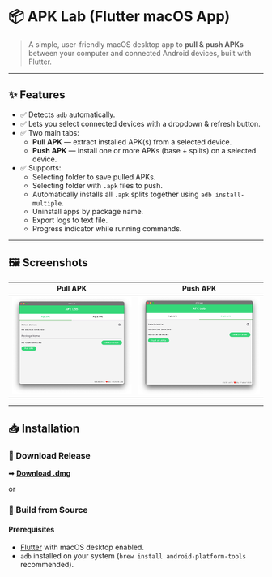 # 📦 APK Lab (Flutter macOS App)

> A simple, user-friendly macOS desktop app to **pull & push APKs** between your computer and connected Android devices, built with Flutter.

---

## ✨ Features

- ✅ Detects `adb` automatically.
- ✅ Lets you select connected devices with a dropdown & refresh button.
- ✅ Two main tabs:
    - **Pull APK** — extract installed APK(s) from a selected device.
    - **Push APK** — install one or more APKs (base + splits) on a selected device.
- ✅ Supports:
    - Selecting folder to save pulled APKs.
    - Selecting folder with `.apk` files to push.
    - Automatically installs all `.apk` splits together using `adb install-multiple`.
    - Uninstall apps by package name.
    - Export logs to text file.
    - Progress indicator while running commands.

---

## 🖼 Screenshots

| Pull APK | Push APK |
|----------|----------|
| ![Pull APK](screenshots/pull_apk.png) | ![Push APK](screenshots/push_apk.png) |

---

## 📥 Installation

### 🔷 Download Release

➡ [**Download .dmg**](file/apklab.zip)

or

### 🔷 Build from Source

#### Prerequisites

- [Flutter](https://flutter.dev/docs/get-started/install) with macOS desktop enabled.
- `adb` installed on your system (`brew install android-platform-tools` recommended).

